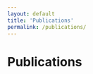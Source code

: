 ```yaml
---
layout: default
title: 'Publications'
permalink: /publications/
---
```


Publications
=======================================
